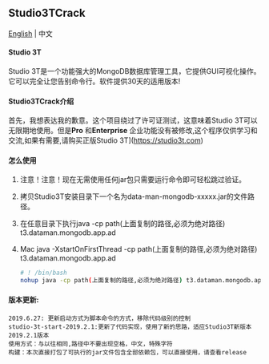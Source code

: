 ## Studio3TCrack

[English](https://github.com/linG5821/Studio3TCrack/blob/master/README.md) | 中文

#### Studio 3T

  Studio 3T是一个功能强大的MongoDB数据库管理工具，它提供GUI可视化操作。它可以完全让您告别命令行。软件提供30天的适用版本!

#### Studio3TCrack介绍

  首先，我想表达我的歉意。这个项目绕过了许可证测试，这意味着Studio 3T可以无限期地使用。但是**Pro** 和**Enterprise** 企业功能没有被修改,这个程序仅供学习和交流,如果有需要,请购买正版Studio 3T](https://studio3t.com)


#### 怎么使用

1. 注意！注意！现在无需使用任何jar包只需要运行命令即可轻松跳过验证。

2. 拷贝Studio3T安装目录下一个名为data-man-mongodb-xxxxx.jar的文件路径。

3. 在任意目录下执行java -cp path(上面复制的路径,必须为绝对路径) t3.dataman.mongodb.app.ad

4. Mac
    java -XstartOnFirstThread -cp path(上面复制的路径,必须为绝对路径) t3.dataman.mongodb.app.ad

   ```bash
   # ! /bin/bash
   nohup java -cp path(上面复制的路径,必须为绝对路径) t3.dataman.mongodb.app.ad >/dev/null 2>&1 &
   ```
#### 版本更新:
    2019.6.27: 更新启动方式为脚本命令的方式，移除代码级别的控制
    studio-3t-start-2019.2.1:更新了代码实现，使用了新的思路，适应Studio3T新版本2019.2.1版本
    使用方式：与以往相同,路径中不要出现空格，中文，特殊字符
    构建：本次直接打包了可执行的jar文件包含全部依赖包，可以直接使用，请查看release
   

